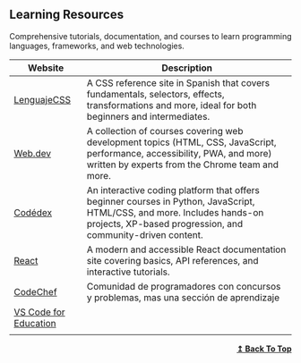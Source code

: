 ## Learning Resources

Comprehensive tutorials, documentation, and courses to learn programming languages, frameworks, and web technologies.

| Website                                         | Description                                                                                                                                                                            |
| ----------------------------------------------- | -------------------------------------------------------------------------------------------------------------------------------------------------------------------------------------- |
| [LenguajeCSS](https://lenguajecss.com/css/)     | A CSS reference site in Spanish that covers fundamentals, selectors, effects, transformations and more, ideal for both beginners and intermediates.                                    |
| [Web.dev](https://web.dev/learn?hl=es-419)      | A collection of courses covering web development topics (HTML, CSS, JavaScript, performance, accessibility, PWA, and more) written by experts from the Chrome team and more.           |
| [Codédex](https://www.codedex.io/)              | An interactive coding platform that offers beginner courses in Python, JavaScript, HTML/CSS, and more. Includes hands-on projects, XP-based progression, and community-driven content. |
| [React](https://es.react.dev/)                  | A modern and accessible React documentation site covering basics, API references, and interactive tutorials.                                                                           |
| [CodeChef](https://www.codechef.com)            | Comunidad de programadores con concursos y problemas, mas una sección de aprendizaje                                                                                                   |
| [VS Code for Education](https://vscodeedu.com/) |                                                                                                                                                                                        |
| []()                                            |                                                                                                                                                                                        |

<div align="right">
    <b><a href="#index">↥ Back To Top</a></b>
</div>

